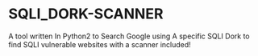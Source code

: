 # SQLI_DORK-SCANNER

A tool written In Python2 to Search Google using A specific SQLI Dork to find SQLI vulnerable websites with a scanner included!
